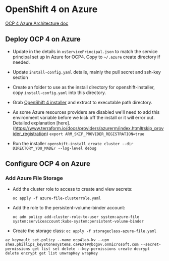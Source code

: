 # OpenShift 4 on Azure

[OCP 4 Azure Architecture doc](openshit4-azure-architecture.md)


## Deploy OCP 4 on Azure

* Update  in the details in `osServicePrincipal.json` to match the service principal set up in Azure for OCP4. Copy to `~/.azure` create directory if needed.

* Update `install-config.yaml` details, mainly the pull secret and ssh-key section

* Create an folder to use as the install directory for openshift-installer, copy `install-config.yaml` into this directory.

* Grab [OpenShift 4 installer](https://mirror.openshift.com/pub/openshift-v4/clients/ocp/latest/) and extract to executable path directory.

* As some Azure resources providers are disabled we'll need to add this environment variable before we kick off the install or it will error out. Detailed explanation [here].(https://www.terraform.io/docs/providers/azurerm/index.html#skip_provider_registration)
`export ARM_SKIP_PROVIDER_REGISTRATION=true`

* Run the installer `openshift-install create cluster --dir DIRECTORY_YOU_MADE/ --log-level debug`


## Configure OCP 4 on Azure

### Add Azure File Storage

* Add the cluster role to access to create and view secrets:

    `oc apply -f azure-file-clusterrole.yaml`

* Add the role to the persistent-volume-binder account:

    `oc adm policy add-cluster-role-to-user system:azure-file system:serviceaccount:kube-system:persistent-volume-binder`

* Create the storage class:
    `oc apply -f storageclass-azure-file.yaml`


`az keyvault set-policy --name ocp4lab-kv --upn shea.phillips_keystonesystems.ca#EXT#@bcgov.onmicrosoft.com --secret-permissions get list set delete --key-permissions create decrypt delete encrypt get list unwrapKey wrapKey`